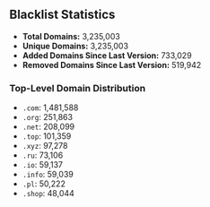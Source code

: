 ## Blacklist Statistics

- **Total Domains:** 3,235,003
- **Unique Domains:** 3,235,003
- **Added Domains Since Last Version:** 733,029
- **Removed Domains Since Last Version:** 519,942

### Top-Level Domain Distribution

-  `.com`: 1,481,588
-  `.org`: 251,863
-  `.net`: 208,099
-  `.top`: 101,359
-  `.xyz`: 97,278
-  `.ru`: 73,106
-  `.io`: 59,137
-  `.info`: 59,039
-  `.pl`: 50,222
-  `.shop`: 48,044
